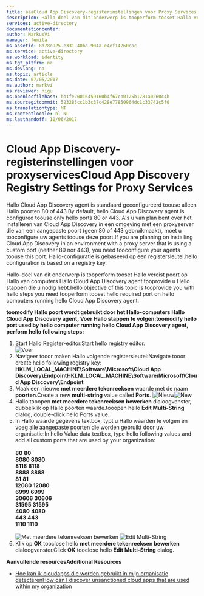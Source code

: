 ```yaml
---
title: aaaCloud App Discovery-registerinstellingen voor Proxy Services | Microsoft Docs
description: Hallo-doel van dit onderwerp is tooperform tooset Hallo vereist poort op Hallo van computers Hallo Cloud App Discovery agent tooprovide u Hello stappen die u nodig hebt.
services: active-directory
documentationcenter: 
author: MarkusVi
manager: femila
ms.assetid: 8d78e925-e331-40ba-904a-e4ef14260cac
ms.service: active-directory
ms.workload: identity
ms.tgt_pltfrm: na
ms.devlang: na
ms.topic: article
ms.date: 07/05/2017
ms.author: markvi
ms.reviewer: nigu
ms.openlocfilehash: bb1fe20016459160b4f67cb0125b1781a0260c4b
ms.sourcegitcommit: 523283cc1b3c37c428e77850964dc1c33742c5f0
ms.translationtype: MT
ms.contentlocale: nl-NL
ms.lasthandoff: 10/06/2017
---
```

# <a name="cloud-app-discovery-registry-settings-for-proxy-services"></a><span data-ttu-id="9255c-103">Cloud App Discovery-registerinstellingen voor proxyservices</span><span class="sxs-lookup"><span data-stu-id="9255c-103">Cloud App Discovery Registry Settings for Proxy Services</span></span>
<span data-ttu-id="9255c-104">Hallo Cloud App Discovery agent is standaard geconfigureerd toouse alleen Hallo poorten 80 of 443.</span><span class="sxs-lookup"><span data-stu-id="9255c-104">By default, hello Cloud App Discovery agent is configured toouse only hello ports 80 or 443.</span></span> <span data-ttu-id="9255c-105">Als u van plan bent over het installeren van Cloud App Discovery in een omgeving met een proxyserver die van een aangepaste poort (geen 80 of 443 gebruikmaakt), moet u tooconfigure uw agents toouse deze poort.</span><span class="sxs-lookup"><span data-stu-id="9255c-105">If you are planning on installing Cloud App Discovery in an environment with a proxy server that is using a custom port (neither 80 nor 443), you need tooconfigure your agents toouse this port.</span></span> <span data-ttu-id="9255c-106">Hallo-configuratie is gebaseerd op een registersleutel.</span><span class="sxs-lookup"><span data-stu-id="9255c-106">hello configuration is based on a registry key.</span></span>

<span data-ttu-id="9255c-107">Hallo-doel van dit onderwerp is tooperform tooset Hallo vereist poort op Hallo van computers Hallo Cloud App Discovery agent tooprovide u Hello stappen die u nodig hebt.</span><span class="sxs-lookup"><span data-stu-id="9255c-107">hello objective of this topic is tooprovide you with hello steps you need tooperform tooset hello required port on hello computers running hello Cloud App Discovery agent.</span></span>

<span data-ttu-id="9255c-108">**toomodify Hallo poort wordt gebruikt door het Hallo-computers Hallo Cloud App Discovery agent, Voer Hallo stappen te volgen:**</span><span class="sxs-lookup"><span data-stu-id="9255c-108">**toomodify hello port used by hello computer running hello Cloud App Discovery agent, perform hello following steps:**</span></span>

1. <span data-ttu-id="9255c-109">Start Hallo Register-editor.</span><span class="sxs-lookup"><span data-stu-id="9255c-109">Start hello registry editor.</span></span> <br> ![Voer](./media/active-directory-cloudappdiscovery-registry-settings-for-proxy-services/proxy01.png)
2. <span data-ttu-id="9255c-111">Navigeer tooor maken Hallo volgende registersleutel:</span><span class="sxs-lookup"><span data-stu-id="9255c-111">Navigate tooor create hello following registry key:</span></span> <br> <span data-ttu-id="9255c-112">**HKLM_LOCAL_MACHINE\Software\Microsoft\Cloud App Discovery\Endpoint**</span><span class="sxs-lookup"><span data-stu-id="9255c-112">**HKLM_LOCAL_MACHINE\Software\Microsoft\Cloud App Discovery\Endpoint**</span></span> 
3. <span data-ttu-id="9255c-113">Maak een nieuwe **met meerdere tekenreeksen** waarde met de naam **poorten**.</span><span class="sxs-lookup"><span data-stu-id="9255c-113">Create a new **multi-string** value called **Ports**.</span></span> <span data-ttu-id="9255c-114">![Nieuw](./media/active-directory-cloudappdiscovery-registry-settings-for-proxy-services/proxy02.png)</span><span class="sxs-lookup"><span data-stu-id="9255c-114">![New](./media/active-directory-cloudappdiscovery-registry-settings-for-proxy-services/proxy02.png)</span></span>
4. <span data-ttu-id="9255c-115">Hallo tooopen **met meerdere tekenreeksen bewerken** dialoogvenster, dubbelklik op Hallo poorten waarde.</span><span class="sxs-lookup"><span data-stu-id="9255c-115">tooopen hello **Edit Multi-String** dialog, double-click hello Ports value.</span></span>
5. <span data-ttu-id="9255c-116">In Hallo waarde gegevens textbox, typt u Hallo waarden te volgen en voeg alle aangepaste poorten die worden gebruikt door uw organisatie:</span><span class="sxs-lookup"><span data-stu-id="9255c-116">In hello Value data textbox, type hello following values and add all custom ports that are used by your organization:</span></span> <br><br><span data-ttu-id="9255c-117">
   **80**</span><span class="sxs-lookup"><span data-stu-id="9255c-117">
   **80**</span></span> <br><span data-ttu-id="9255c-118">
   **8080**</span><span class="sxs-lookup"><span data-stu-id="9255c-118">
   **8080**</span></span> <br><span data-ttu-id="9255c-119">
   **8118**</span><span class="sxs-lookup"><span data-stu-id="9255c-119">
   **8118**</span></span> <br><span data-ttu-id="9255c-120">
   **8888**</span><span class="sxs-lookup"><span data-stu-id="9255c-120">
   **8888**</span></span> <br><span data-ttu-id="9255c-121">
   **81**</span><span class="sxs-lookup"><span data-stu-id="9255c-121">
   **81**</span></span> <br><span data-ttu-id="9255c-122">
   **12080**</span><span class="sxs-lookup"><span data-stu-id="9255c-122">
   **12080**</span></span> <br><span data-ttu-id="9255c-123">
   **6999**</span><span class="sxs-lookup"><span data-stu-id="9255c-123">
**6999**</span></span> <br><span data-ttu-id="9255c-124">
**30606**</span><span class="sxs-lookup"><span data-stu-id="9255c-124">
**30606**</span></span> <br><span data-ttu-id="9255c-125">
**31595**</span><span class="sxs-lookup"><span data-stu-id="9255c-125">
**31595**</span></span> <br><span data-ttu-id="9255c-126">
**4080**</span><span class="sxs-lookup"><span data-stu-id="9255c-126">
**4080**</span></span> <br><span data-ttu-id="9255c-127">
**443**</span><span class="sxs-lookup"><span data-stu-id="9255c-127">
**443**</span></span> <br><span data-ttu-id="9255c-128">
**1110**</span><span class="sxs-lookup"><span data-stu-id="9255c-128">
**1110**</span></span> <br><br><span data-ttu-id="9255c-129">
![Met meerdere tekenreeksen bewerken](./media/active-directory-cloudappdiscovery-registry-settings-for-proxy-services/proxy03.png)</span><span class="sxs-lookup"><span data-stu-id="9255c-129">
![Edit Multi-String](./media/active-directory-cloudappdiscovery-registry-settings-for-proxy-services/proxy03.png)</span></span>
6. <span data-ttu-id="9255c-130">Klik op **OK** tooclose hello **met meerdere tekenreeksen bewerken** dialoogvenster.</span><span class="sxs-lookup"><span data-stu-id="9255c-130">Click **OK** tooclose hello **Edit Multi-String** dialog.</span></span>

<span data-ttu-id="9255c-131">**Aanvullende resources**</span><span class="sxs-lookup"><span data-stu-id="9255c-131">**Additional Resources**</span></span>

* [<span data-ttu-id="9255c-132">Hoe kan ik cloudapps die worden gebruikt in mijn organisatie detecteren</span><span class="sxs-lookup"><span data-stu-id="9255c-132">How can I discover unsanctioned cloud apps that are used within my organization</span></span>](active-directory-cloudappdiscovery-whatis.md) 

